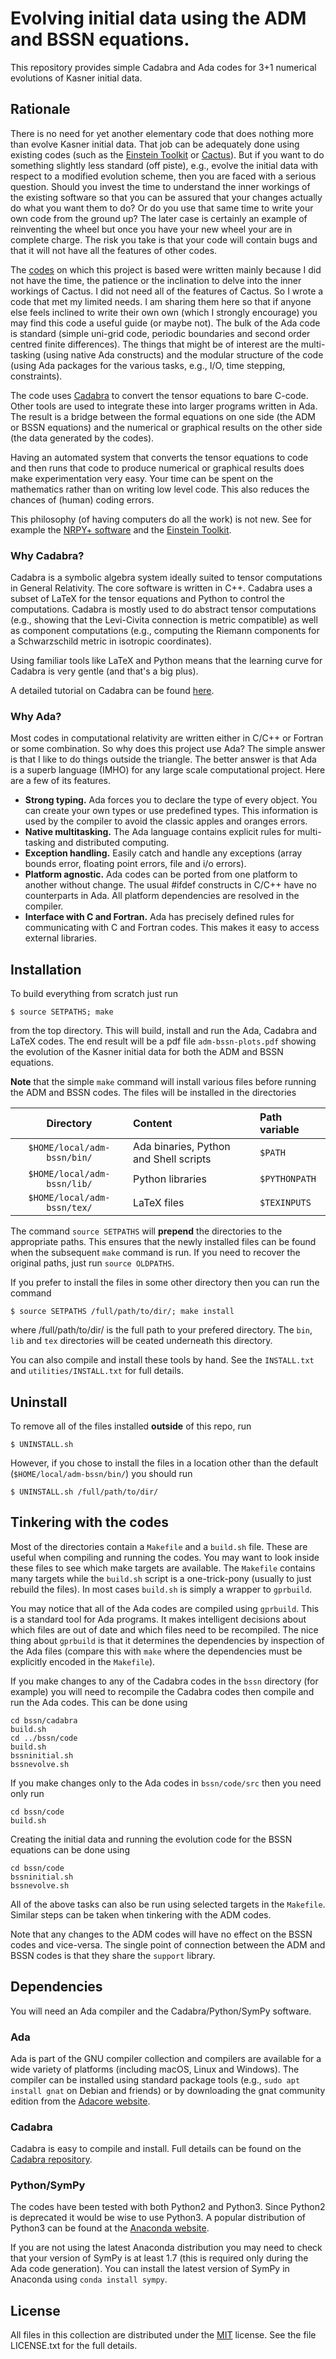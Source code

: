 # Evolving initial data using the ADM and BSSN equations.

This repository provides simple Cadabra and Ada codes for 3+1 numerical evolutions of Kasner initial data.

## Rationale

There is no need for yet another elementary code that does nothing more than evolve Kasner initial data. That job can be adequately done using existing codes (such as the [Einstein Toolkit][1] or [Cactus][2]). But if you want to do something slightly less standard (off piste), e.g., evolve the initial data with respect to a modified evolution scheme, then you are faced with a serious question. Should you invest the time to understand the inner workings of the existing software so that you can be assured that your changes actually do what you want them to do? Or do you use that same time to write your own code from the ground up? The later case is certainly an example of reinventing the wheel but once you have your new wheel your are in complete charge. The risk you take is that your code will contain bugs and that it will not have all the features of other codes.

The [codes][3] on which this project is based were written mainly because I did not have the time, the patience or the inclination to delve into the inner workings of Cactus. I did not need all of the features of Cactus. So I wrote a code that met my limited needs. I am sharing them here so that if anyone else feels inclined to write their own own (which I strongly encourage) you may find this code a useful guide (or maybe not). The bulk of the Ada code is standard (simple uni-grid code, periodic boundaries and second order centred finite differences). The things that might be of interest are the multi-tasking (using native Ada constructs) and the modular structure of the code (using Ada packages for the various tasks, e.g., I/O, time stepping, constraints).

The code uses [Cadabra][4] to convert the tensor equations to bare C-code. Other tools are used to integrate these into larger programs written in Ada. The result is a bridge between the formal equations on one side (the ADM or BSSN equations) and the numerical or graphical results on the other side (the data generated by the codes).

Having an automated system that converts the tensor equations to code and then runs that code to produce numerical or graphical results does make experimentation very easy. Your time can be spent on the mathematics rather than on writing low level code. This also reduces the chances of (human) coding errors.

This philosophy (of having computers do all the work) is not new. See for example the [NRPY+ software][5] and the [Einstein Toolkit][1].

### Why Cadabra?

Cadabra is a symbolic algebra system ideally suited to tensor computations in General Relativity. The core software is written in C++. Cadabra uses a subset of LaTeX for the tensor equations and Python to control the computations. Cadabra is mostly used to do abstract tensor computations (e.g., showing that the Levi-Civita connection is metric compatible) as well as component computations (e.g., computing the Riemann components for a Schwarzschild metric in isotropic coordinates).

Using familiar tools like LaTeX and Python means that the learning curve for Cadabra is very gentle (and that's a big plus).

A detailed tutorial on Cadabra can be found [here][6].

### Why Ada?

Most codes in computational relativity are written either in C/C++ or Fortran or some combination. So why does this project use Ada? The simple answer is that I like to do things outside the triangle. The better answer is that Ada is a superb language (IMHO) for any large scale computational project. Here are a few of its features.

* __Strong typing.__
Ada forces you to declare the type of every object. You can create your own types or use predefined types. This information is used by the compiler to avoid the classic apples and oranges errors.
* __Native multitasking.__
The Ada language contains explicit rules for multi-tasking and distributed computing.
* __Exception handling.__
Easily catch and handle any exceptions (array bounds error, floating point errors, file and i/o errors).
* __Platform agnostic.__
Ada codes can be ported from one platform to another without change. The usual #ifdef constructs in C/C++ have no counterparts in Ada. All platform dependencies are resolved in the compiler.
* __Interface with C and Fortran.__
Ada has precisely defined rules for communicating with C and Fortran codes. This makes it easy to access external libraries.

## Installation

To build everything from scratch just run

    $ source SETPATHS; make

from the top directory. This will build, install and run the Ada, Cadabra and LaTeX codes. The end result will be a pdf file `adm-bssn-plots.pdf` showing the evolution of the Kasner initial data for both the ADM and BSSN equations.

__Note__ that the simple `make` command will install various files before running the ADM and BSSN codes. The files will be installed in the directories

|  Directory  | Content | Path variable |
|:------------:|:--------|:-------------|
| `$HOME/local/adm-bssn/bin/` | Ada binaries, Python and Shell scripts | `$PATH` |
| `$HOME/local/adm-bssn/lib/` | Python libraries | `$PYTHONPATH` |
| `$HOME/local/adm-bssn/tex/` | LaTeX files | `$TEXINPUTS` |

The command `source SETPATHS` will __prepend__ the directories to the appropriate paths. This ensures that the newly installed files can be found when the subsequent `make` command is run. If you need to recover the original paths, just run `source OLDPATHS`.

If you prefer to install the files in some other directory then you can run the command

    $ source SETPATHS /full/path/to/dir/; make install

where /full/path/to/dir/ is the full path to your prefered directory. The `bin`, `lib` and `tex` directories will be ceated underneath this directory.

You can also compile and install these tools by hand. See the `INSTALL.txt` and `utilities/INSTALL.txt` for full details.

## Uninstall

To remove all of the files installed __outside__ of this repo, run

    $ UNINSTALL.sh

However, if you chose to install the files in a location other than the default (`$HOME/local/adm-bssn/bin/`) you should run

    $ UNINSTALL.sh /full/path/to/dir/

## Tinkering with the codes

Most of the directories contain a `Makefile` and a `build.sh` file. These are useful when compiling and running the codes. You may want to look inside these files to see which make targets are available. The `Makefile` contains many targets while the `build.sh` script is a one-trick-pony (usually to just rebuild the files). In most cases `build.sh` is simply a wrapper to `gprbuild`.

You may notice that all of the Ada codes are compiled using `gprbuild`. This is a standard tool for Ada programs. It makes intelligent decisions about which files are out of date and which files need to be recompiled. The nice thing about `gprbuild` is that it determines the dependencies by inspection of the Ada files (compare this with `make` where the dependencies must be explicitly encoded in the `Makefile`).

If you make changes to any of the Cadabra codes in the `bssn` directory (for example) you will need to recompile the Cadabra codes then compile and run the Ada codes. This can be done using

```
cd bssn/cadabra
build.sh
cd ../bssn/code
build.sh
bssninitial.sh
bssnevolve.sh
```

If you make changes only to the Ada codes in `bssn/code/src` then you need only run

```
cd bssn/code
build.sh
```

Creating the initial data and running the evolution code for the BSSN equations can be done using

```
cd bssn/code
bssninitial.sh
bssnevolve.sh
```

All of the above tasks can also be run using selected targets in the `Makefile`. Similar steps can be taken when tinkering with the ADM codes.

Note that any changes to the ADM codes will have no effect on the BSSN codes and vice-versa. The single point of connection between the ADM and BSSN codes is that they share the `support` library.

## Dependencies

You will need an Ada compiler and the Cadabra/Python/SymPy software.

### Ada

Ada is part of the GNU compiler collection and compilers are available for a wide variety of platforms (including macOS, Linux and Windows). The compiler can be installed using standard package tools (e.g., `sudo apt install gnat` on Debian and friends) or by downloading the gnat community edition from the [Adacore website][7].

### Cadabra

Cadabra is easy to compile and install. Full details can be found on the [Cadabra repository][8].

### Python/SymPy

The codes have been tested with both Python2 and Python3. Since Python2 is deprecated it would be wise to use Python3. A popular distribution of Python3 can be found at the [Anaconda website][9].

If you are not using the latest Anaconda distribution you may need to check that your version of SymPy is at least 1.7 (this is required only during the Ada code generation). You can install the latest version of SymPy in Anaconda using `conda install sympy`.

## License

All files in this collection are distributed under the [MIT][10] license. See the file LICENSE.txt for the full details.

[1]: http://einsteintoolkit.org
[2]: https://cactuscode.org
[3]: https://journals.aps.org/prd/abstract/10.1103/PhysRevD.96.024037
[4]: https://cadabra.science
[5]: http://astro.phys.wvu.edu/bhathome/nrpy.html
[6]: https://github.com/leo-brewin/cadabra-tutorial
[7]: https://www.adacore.com/download/more/
[8]: https://github.com/kpeeters/cadabra2
[9]: https://www.anaconda.com/products/individual
[10]: https://opensource.org/licenses/MIT
